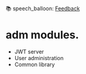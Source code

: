 :books: speech_balloon: [Feedback](#feedback)
# adm modules.
 - JWT server 
 - User administration
 - Common library
